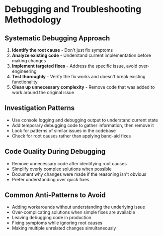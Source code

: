 # Debugging and Troubleshooting Methodology

## Systematic Debugging Approach
1. **Identify the root cause** - Don't just fix symptoms
2. **Analyze existing code** - Understand current implementation before making changes
3. **Implement targeted fixes** - Address the specific issue, avoid over-engineering
4. **Test thoroughly** - Verify the fix works and doesn't break existing functionality
5. **Clean up unnecessary complexity** - Remove code that was added to work around the original issue

## Investigation Patterns
- Use console logging and debugging output to understand current state
- Add temporary debugging code to gather information, then remove it
- Look for patterns of similar issues in the codebase
- Check for root causes rather than applying band-aid fixes

## Code Quality During Debugging
- Remove unnecessary code after identifying root causes
- Simplify overly complex solutions when possible
- Document why changes were made if the reasoning isn't obvious
- Prefer understanding over quick fixes

## Common Anti-Patterns to Avoid
- Adding workarounds without understanding the underlying issue
- Over-complicating solutions when simple fixes are available
- Leaving debugging code in production
- Fixing symptoms while ignoring root causes
- Making multiple unrelated changes simultaneously